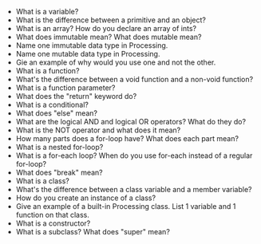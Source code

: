 
* What is a variable?
* What is the difference between a primitive and an object?
* What is an array? How do you declare an array of ints?
* What does immutable mean? What does mutable mean?
* Name one immutable data type in Processing.
* Name one mutable data type in Processing.
* Gie an example of why would you use one and not the other.
* What is a function?
* What's the difference between a void function and a non-void function?
* What is a function parameter?
* What does the "return" keyword do?
* What is a conditional?
* What does "else" mean?
* What are the logical AND and logical OR operators? What do they do?
* What is the NOT operator and what does it mean?
* How many parts does a for-loop have? What does each part mean?
* What is a nested for-loop?
* What is a for-each loop? When do you use for-each instead of a regular for-loop?
* What does "break" mean?
* What is a class?
* What's the difference between a class variable and a member variable?
* How do you create an instance of a class?
* Give an example of a built-in Processing class. List 1 variable and 1 function on that class.
* What is a constructor?
* What is a subclass? What does "super" mean?